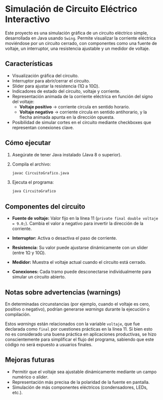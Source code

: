 
# Simulación de Circuito Eléctrico Interactivo

Este proyecto es una simulación gráfica de un circuito eléctrico simple, desarrollada en Java usando `Swing`. Permite visualizar la corriente eléctrica moviéndose por un circuito cerrado, con componentes como una fuente de voltaje, un interruptor, una resistencia ajustable y un medidor de voltaje.

## Características

- Visualización gráfica del circuito.
- Interruptor para abrir/cerrar el circuito.
- Slider para ajustar la resistencia (1Ω a 10Ω).
- Indicadores de estado del circuito, voltaje y corriente.
- Representación animada de la corriente eléctrica en función del signo del voltaje:
    - **Voltaje positivo** → corriente circula en sentido horario.
    - **Voltaje negativo** → corriente circula en sentido antihorario, y la flecha animada apunta en la dirección opuesta.
- Posibilidad de simular cortes en el circuito mediante checkboxes que representan conexiones clave.

## Cómo ejecutar

1. Asegúrate de tener Java instalado (Java 8 o superior).
2. Compila el archivo:

   ```bash
   javac CircuitoGrafico.java
   
3. Ejecuta el programa:

   ```bash
   java CircuitoGrafico
   ```
   
## Componentes del circuito

- **Fuente de voltaje:** Valor fijo en la línea 11 (`private final double voltaje = 9.0;`). Cambia el valor a negativo para invertir la dirección de la corriente.

- **Interruptor:** Activa o desactiva el paso de corriente.

- **Resistencia:** Su valor puede ajustarse dinámicamente con un slider (entre 1Ω y 10Ω).

- **Medidor:** Muestra el voltaje actual cuando el circuito está cerrado.

- **Conexiones:** Cada tramo puede desconectarse individualmente para simular un circuito abierto.

## Notas sobre advertencias (warnings)

En determinadas circunstancias (por ejemplo, cuando el voltaje es cero, positivo o negativo), podrían generarse *warnings* durante la ejecución o compilación.

Estos *warnings* están relacionados con la variable `voltaje`, que fue declarada como `final` por cuestiones prácticas en la línea 11. Si bien esto no es considerado una buena práctica en aplicaciones productivas, se hizo conscientemente para simplificar el flujo del programa, sabiendo que este código no será expuesto a usuarios finales.

## Mejoras futuras

- Permitir que el voltaje sea ajustable dinámicamente mediante un campo numérico o *slider*.
- Representación más precisa de la polaridad de la fuente en pantalla.
- Simulación de más componentes eléctricos (condensadores, LEDs, etc.).
